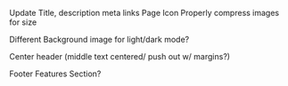 Update Title, description meta links
Page Icon
Properly compress images for size

Different Background image for light/dark mode?

Center header (middle text centered/ push out w/ margins?)

Footer
Features Section?